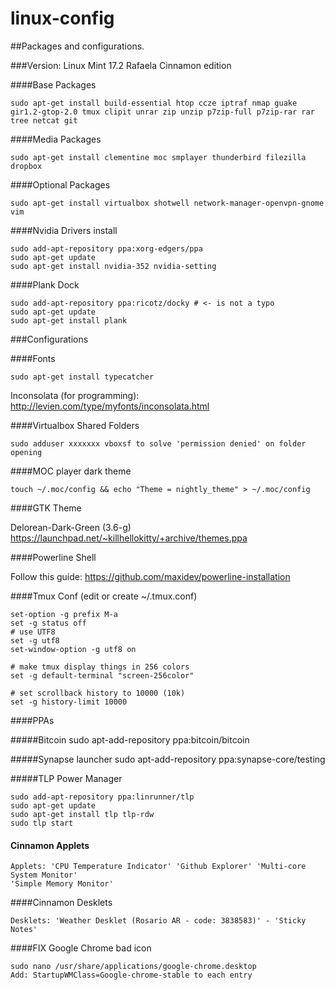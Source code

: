 linux-config
=========

##Packages and configurations.

###Version: Linux Mint 17.2 Rafaela Cinnamon edition

####Base Packages

	sudo apt-get install build-essential htop ccze iptraf nmap guake gir1.2-gtop-2.0 tmux clipit unrar zip unzip p7zip-full p7zip-rar rar tree netcat git

####Media Packages

	sudo apt-get install clementine moc smplayer thunderbird filezilla dropbox

####Optional Packages

	sudo apt-get install virtualbox shotwell network-manager-openvpn-gnome vim

####Nvidia Drivers install

	sudo add-apt-repository ppa:xorg-edgers/ppa
	sudo apt-get update
	sudo apt-get install nvidia-352 nvidia-setting
	
####Plank Dock

	sudo add-apt-repository ppa:ricotz/docky # <- is not a typo
	sudo apt-get update
	sudo apt-get install plank

###Configurations

####Fonts

	sudo apt-get install typecatcher

Inconsolata (for programming): http://levien.com/type/myfonts/inconsolata.html


####Virtualbox Shared Folders

	sudo adduser xxxxxxx vboxsf to solve 'permission denied' on folder opening

####MOC player dark theme

	touch ~/.moc/config && echo "Theme = nightly_theme" > ~/.moc/config

####GTK Theme

Delorean-Dark-Green (3.6-g) https://launchpad.net/~killhellokitty/+archive/themes.ppa


####Powerline Shell

Follow this guide: https://github.com/maxidev/powerline-installation

####Tmux Conf (edit or create ~/.tmux.conf)

	set-option -g prefix M-a                                                                   
	set -g status off                                                                          
	# use UTF8                                                                                 
	set -g utf8                                                                                
	set-window-option -g utf8 on                                                               
	                                                                                           
	# make tmux display things in 256 colors                                                   
	set -g default-terminal "screen-256color"                                                  
	                                                                                           
	# set scrollback history to 10000 (10k)                                                    
	set -g history-limit 10000

####PPAs

#####Bitcoin
	sudo apt-add-repository ppa:bitcoin/bitcoin

#####Synapse launcher
	sudo apt-add-repository ppa:synapse-core/testing

#####TLP Power Manager

	sudo add-apt-repository ppa:linrunner/tlp
	sudo apt-get update
	sudo apt-get install tlp tlp-rdw
	sudo tlp start

#### Cinnamon Applets


	Applets: 'CPU Temperature Indicator' 'Github Explorer' 'Multi-core System Monitor'
	'Simple Memory Monitor'

####Cinnamon Desklets

	Desklets: 'Weather Desklet (Rosario AR - code: 3838583)' - 'Sticky Notes'
	
####FIX Google Chrome bad icon

	sudo nano /usr/share/applications/google-chrome.desktop
	Add: StartupWMClass=Google-chrome-stable to each entry
	

